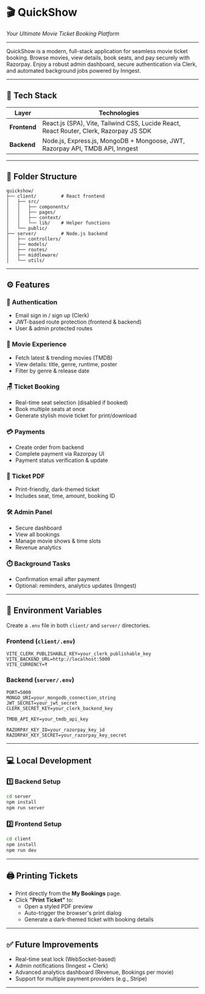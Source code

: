 # 🎬 QuickShow  
*Your Ultimate Movie Ticket Booking Platform*

---

QuickShow is a modern, full-stack application for seamless movie ticket booking. Browse movies, view details, book seats, and pay securely with Razorpay. Enjoy a robust admin dashboard, secure authentication via Clerk, and automated background jobs powered by Inngest.

---

## 🚀 Tech Stack

| Layer      | Technologies                                                                 |
|------------|------------------------------------------------------------------------------|
| **Frontend** | React.js (SPA), Vite, Tailwind CSS, Lucide React, React Router, Clerk, Razorpay JS SDK |
| **Backend**  | Node.js, Express.js, MongoDB + Mongoose, JWT, Razorpay API, TMDB API, Inngest |

---

## 📁 Folder Structure

```
quickshow/
├── client/         # React frontend
│   ├── src/
│   │   ├── components/
│   │   ├── pages/
│   │   ├── context/
│   │   └── lib/    # Helper functions
│   └── public/
├── server/         # Node.js backend
│   ├── controllers/
│   ├── models/
│   ├── routes/
│   ├── middleware/
│   └── utils/
```

---

## ⚙️ Features

### 👥 Authentication
- Email sign in / sign up (Clerk)
- JWT-based route protection (frontend & backend)
- User & admin protected routes

### 🎥 Movie Experience
- Fetch latest & trending movies (TMDB)
- View details: title, genre, runtime, poster
- Filter by genre & release date

### 🪑 Ticket Booking
- Real-time seat selection (disabled if booked)
- Book multiple seats at once
- Generate stylish movie ticket for print/download

### 💳 Payments
- Create order from backend
- Complete payment via Razorpay UI
- Payment status verification & update

### 🧾 Ticket PDF
- Print-friendly, dark-themed ticket
- Includes seat, time, amount, booking ID

### 🛠️ Admin Panel
- Secure dashboard
- View all bookings
- Manage movie shows & time slots
- Revenue analytics

### ⏱️ Background Tasks
- Confirmation email after payment
- Optional: reminders, analytics updates (Inngest)

---

## 🔐 Environment Variables

Create a `.env` file in both `client/` and `server/` directories.

### **Frontend** (`client/.env`)
```env
VITE_CLERK_PUBLISHABLE_KEY=your_clerk_publishable_key
VITE_BACKEND_URL=http://localhost:5000
VITE_CURRENCY=₹
```

### **Backend** (`server/.env`)
```env
PORT=5000
MONGO_URI=your_mongodb_connection_string
JWT_SECRET=your_jwt_secret
CLERK_SECRET_KEY=your_clerk_backend_key

TMDB_API_KEY=your_tmdb_api_key

RAZORPAY_KEY_ID=your_razorpay_key_id
RAZORPAY_KEY_SECRET=your_razorpay_key_secret
```

---

## 💻 Local Development

### 1️⃣ Backend Setup
```bash
cd server
npm install
npm run server
```

### 2️⃣ Frontend Setup
```bash
cd client
npm install
npm run dev
```

---

## 🖨️ Printing Tickets

- Print directly from the **My Bookings** page.
- Click **"Print Ticket"** to:
    - Open a styled PDF preview
    - Auto-trigger the browser's print dialog
    - Generate a dark-themed ticket with booking details

---

## ✅ Future Improvements

- Real-time seat lock (WebSocket-based)
- Admin notifications (Inngest + Clerk)
- Advanced analytics dashboard (Revenue, Bookings per movie)
- Support for multiple payment providers (e.g., Stripe)

---
